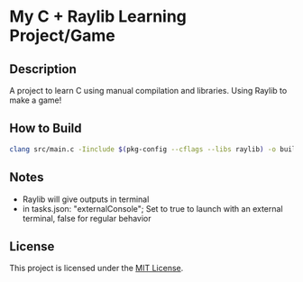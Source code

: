# My C + Raylib Learning Project/Game

## Description
A project to learn C using manual compilation and libraries. Using Raylib to make a game!

## How to Build
```bash
clang src/main.c -Iinclude $(pkg-config --cflags --libs raylib) -o build/main
```

## Notes
- Raylib will give outputs in terminal
- in tasks.json: "externalConsole"; Set to true to launch with an external terminal, false for regular behavior

## License
This project is licensed under the [MIT License](LICENSE).